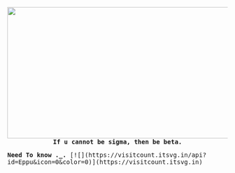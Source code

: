 <p align="center">
  <img src="https://media0.giphy.com/media/v1.Y2lkPTc5MGI3NjExdG9pcnI3d29yZ3J3OXBvbTl3bzZ2NDgycm1kenM1dnNnc3E3eW53ZSZlcD12MV9pbnRlcm5hbF9naWZfYnlfaWQmY3Q9Zw/0GVvelklkDHazj20yx/200.webp" width="700" height="300"><br>
  <samp><b>If u cannot be sigma, then be beta.</b></samp><br>
</p>

<p>
<samp><b>Need To know ._.</b> [![](https://visitcount.itsvg.in/api?id=Eppu&icon=0&color=0)](https://visitcount.itsvg.in)</samp>
</p>
